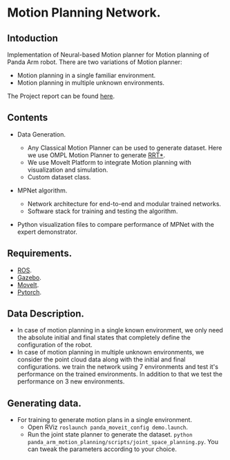# Motion Planning Network.
## Intoduction

Implementation of Neural-based Motion planner for Motion planning of Panda Arm robot.
There are two variations of Motion planner:
* Motion planning in a single familiar environment. 
* Motion planning in  multiple unknown environments.

The Project report can be found [here](./Advanced_Project_Report.pdf).

## Contents
* Data Generation.
    * Any Classical Motion Planner can be used to generate dataset. Here we use OMPL Motion Planner to generate [RRT*](https://arxiv.org/abs/1105.1186).
    * We use MoveIt Platform to integrate Motion planning with visualization and simulation.
    * Custom dataset class.
    
* MPNet algorithm.
    * Network architecture for end-to-end and modular trained networks.
    * Software stack for training and testing the algorithm.
    
* Python visualization files to compare performance of MPNet with the expert demonstrator.

## Requirements.
* [ROS](http://wiki.ros.org/ROS/Installation).
* [Gazebo](http://gazebosim.org/tutorials?tut=ros_installing&cat=connect_ros).
* [MoveIt](https://moveit.ros.org/install/).
* [Pytorch](https://pytorch.org/get-started/locally/).

## Data Description.
* In case of motion planning in a single known environment, we only need the absolute initial and final states that completely define the configuration of the robot. 
* In case of motion planning in multiple unknown environments, we consider the point cloud data along with the initial and final configurations.
we train the network using 7 environments and test it's performance on the trained environments. In addition to that we test the performance on 3 new environments.

## Generating data.
* For training to generate motion plans in a single environment.
    * Open RViz `roslaunch panda_moveit_config demo.launch`.
    * Run the joint state planner to generate the dataset. `python panda_arm_motion_planning/scripts/joint_space_planning.py`. You can tweak the parameters according to your choice. 
